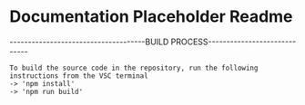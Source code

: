 # Documentation Placeholder Readme
-------------------------------------BUILD PROCESS-----------------------------

    To build the source code in the repository, run the following instructions from the VSC terminal
    -> 'npm install'
    -> 'npm run build'